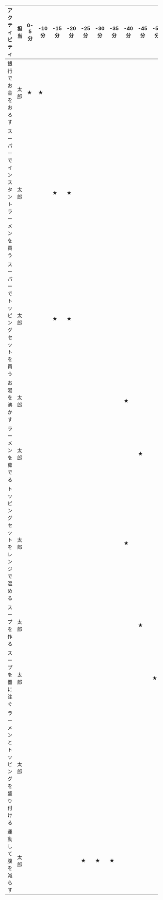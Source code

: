 | アクティビティ  | 担当 | 0-5分  | -10分 | -15分  | -20分 | -25分  | -30分 | -35分 | -40分 | -45分 | -50分 | -55分 |
| --- | --- | --- | --- | --- | --- | --- | --- | --- | --- | --- | --- | --- |
| 銀行でお金をおろす  | 太郎 |★|★||||||||||
| スーパーでインスタントラーメンを買う  | 太郎 |||★|★||||||||
| スーパーでトッピングセットを買う | 太郎 |||★|★||||||||
| お湯を沸かす  | 太郎 ||||||||★||||
| ラーメンを茹でる  | 太郎 |||||||||★|||
| トッピングセットをレンジで温める  | 太郎 ||||||||★|||
| スープを作る  | 太郎 |||||||||★|||
| スープを器に注ぐ  | 太郎 ||||||||||★||
| ラーメンとトッピングを盛り付ける  | 太郎 |||||||||||★||
| 運動して腹を減らす  | 太郎 |||||★|★|★||||||

